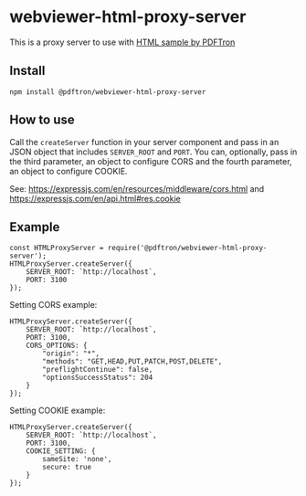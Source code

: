 # webviewer-html-proxy-server
This is a proxy server to use with [HTML sample by PDFTron](https://github.com/PDFTron/webviewer-html-annotate-proxy)

## Install

```
npm install @pdftron/webviewer-html-proxy-server
```

## How to use

Call the `createServer` function in your server component and pass in an JSON object that includes `SERVER_ROOT` and `PORT`. You can, optionally, pass in the third parameter, an object to configure CORS and the fourth parameter, an object to configure COOKIE.

See: https://expressjs.com/en/resources/middleware/cors.html and https://expressjs.com/en/api.html#res.cookie

## Example
```
const HTMLProxyServer = require('@pdftron/webviewer-html-proxy-server');
HTMLProxyServer.createServer({
    SERVER_ROOT: `http://localhost`,
    PORT: 3100
});
```

Setting CORS example:

```
HTMLProxyServer.createServer({
    SERVER_ROOT: `http://localhost`,
    PORT: 3100,
    CORS_OPTIONS: {
        "origin": "*",
        "methods": "GET,HEAD,PUT,PATCH,POST,DELETE",
        "preflightContinue": false,
        "optionsSuccessStatus": 204
    }
});
```

Setting COOKIE example:

```
HTMLProxyServer.createServer({
    SERVER_ROOT: `http://localhost`,
    PORT: 3100,
    COOKIE_SETTING: {
        sameSite: 'none',
        secure: true
    }
});
```

